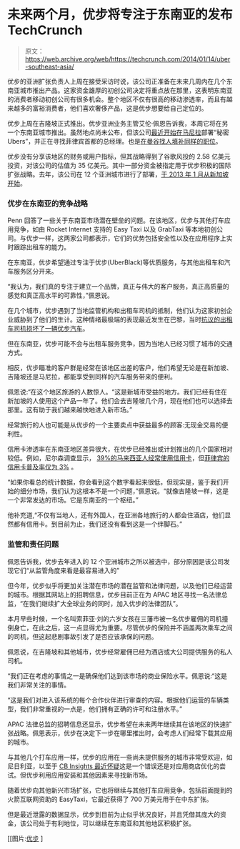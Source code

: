 # 未来两个月，优步将专注于东南亚的发布 TechCrunch

> 原文：<https://web.archive.org/web/https://techcrunch.com/2014/01/14/uber-southeast-asia/>

优步的亚洲扩张负责人上周在接受采访时说，该公司正准备在未来几周内在几个东南亚城市推出产品。这家资金雄厚的初创公司决定将重点放在那里，这表明东南亚的消费者移动初创公司有很多机会。整个地区不仅有很高的移动渗透率，而且有越来越多的富裕消费者，他们喜欢奢侈产品，这是优步想要给自己定位的。

优步上周在吉隆坡正式推出。优步亚洲业务主管艾伦·佩恩告诉我，本周它将在另一个东南亚城市推出。虽然地点尚未公布，但该公司[最近开始在马尼拉](https://web.archive.org/web/20221224143618/http://blog.uber.com/secretubersmanila)部署“秘密 Ubers”，并正在寻找菲律宾首都的总经理。也是[在曼谷找人填补同样的职位](https://web.archive.org/web/20221224143618/https://www.uber.com/jobs/4942)。

优步没有分享该地区的财务或用户指标，但其战略得到了谷歌风投的 2.58 亿美元投资，对该公司的估值为 35 亿美元。其中一部分资金被指定用于优步积极的国际扩张战略。去年，该公司在 12 个亚洲城市进行了部署，[于 2013 年 1 月从新加坡开始](https://web.archive.org/web/20221224143618/https://techcrunch.com/2013/01/30/uber-starts-trials-in-singapore/)。

### 优步在东南亚的竞争战略

Penn 回答了一些关于东南亚市场潜在壁垒的问题。在该地区，优步与其他打车应用竞争，如由 Rocket Internet 支持的 Easy Taxi 以及 GrabTaxi 等本地初创公司。与优步一样，这两家公司都表示，它们的优势包括安全性以及在应用程序上实时跟踪出租车的能力。

在东南亚，优步希望通过专注于优步(UberBlack)等优质服务，与其他出租车和汽车服务区分开来。

“我认为，我们真的专注于建立一个品牌，真正与伟大的客户服务，真正高质量的感觉和真正高水平的可靠性，”佩恩说。

在几个城市，优步遇到了当地监管机构和出租车司机的抵制，他们认为这家初创企业威胁到了他们的生计。这种情绪最极端的表现最近发生在巴黎，当时[抗议的出租车司机损坏了一辆优步汽车](https://web.archive.org/web/20221224143618/https://techcrunch.com/2014/01/13/an-uber-car-was-attacked-near-paris-as-taxi-drivers-protest-against-urban-transportation-startups)。

但在东南亚，优步可能不会与出租车服务竞争，因为当地人已经习惯了城市的交通方式。

相反，优步瞄准的客户群是经常在该地区出差的客户，他们希望无论是在新加坡、吉隆坡还是马尼拉，都能享受到同样的汽车服务带来的便利。

佩恩说:“在这个地区旅游的人数惊人。“这是新城市受益的地方。我们已经有住在新加坡的人使用这个产品一年了。他们会去吉隆坡几个月，现在他们也可以选择去那里。这有助于我们越来越快地进入新市场。”

经常旅行的人也可能是从优步的一个主要卖点中获益最多的顾客:无现金交易的便利性。

信用卡渗透率在东南亚地区差异很大，在优步已经推出或计划推出的几个国家相对较低。例如，尼尔森调查显示， [39%的马来西亚人经常使用信用卡](https://web.archive.org/web/20221224143618/http://www.adasiaonline.com/2012/08/nielsen-study-on-credit-cards-in-malaysia/)，但[菲律宾的信用卡普及率仅为 3%](https://web.archive.org/web/20221224143618/http://www.datamonitorfinancial.com/the-philippines-huge-potential-for-payments/) 。

“如果你看总的统计数据，你会看到这个数字看起来很低，但现实是，鉴于我们开始的细分市场，我们认为这根本不是一个问题，”佩恩说。“就像吉隆坡一样，这是一个非常发达的市场。它是东南亚的一个枢纽。”

他补充道,“不仅有当地人，还有外国人，在亚洲各地旅行的人都会住酒店，他们显然都有信用卡。到目前为止，我们还没有看到这是一个绊脚石。”

### 监管和责任问题

佩恩告诉我，优步去年进入的 12 个亚洲城市之所以被选中，部分原因是该公司发现它们“从监管角度来看是最容易进入的”

但今年，优步似乎将更加关注潜在市场的潜在监管和法律问题，以及他们已经运营的城市。根据其网站上的招聘信息，优步目前正在为 APAC 地区寻找一名法律总监，“在我们继续扩大全球业务的同时，加入优步的法律团队”。

本月早些时候，一个名叫索菲亚·刘的六岁女孩在三藩市被一名优步雇佣的司机撞倒身亡，在此之后，这一点显得尤为重要。尽管优步的保险并不涵盖两次乘车之间的司机，但这起悲剧事故引发了是否应该承保的问题。

佩恩说，在吉隆坡和其他城市，优步经常雇佣已经为酒店或大公司提供服务的私人司机。

“我们正在考虑的事情之一是确保他们达到该市场的商业保险水平。佩恩说:“这是我们非常关注的事情。

“这是我们对进入该系统的每个合作伙伴进行审查的内容。根据他们运营的车辆类型，我们非常重视的一点是，他们拥有正确的许可和注册水平。”

APAC 法律总监的招聘信息还显示，优步希望在未来两年继续其在该地区的快速扩张战略。佩恩表示，优步在决定下一步在哪里推出时，会考虑人们经常下载其应用的城市。

与其他几个打车应用一样，优步的应用在一些尚未提供服务的城市非常受欢迎，如尼日利亚，以至于 [CB Insights 最近怀疑](https://web.archive.org/web/20221224143618/https://techcrunch.com/2014/01/09/uber-is-popular-in-nigeria-why-todays-mobile-apps-are-ranking-highly-in-markets-they-dont-serve/)这是一个错误还是对应用商店优化的尝试。但优步利用应用安装和其他因素来寻找新市场。

随着优步向其他新兴市场扩张，它也将继续与其他打车应用竞争，包括前面提到的火箭互联网资助的 EasyTaxi，它最近获得了 700 万美元用于在中东扩张。

但是最近泄露的数据显示，优步到目前为止似乎状况良好，并且凭借其庞大的资金，该公司处于有利地位，可以继续在东南亚和其他地区积极扩张。

[[图片:[优步](https://web.archive.org/web/20221224143618/http://blog.uber.com/secretubersmanila) ]